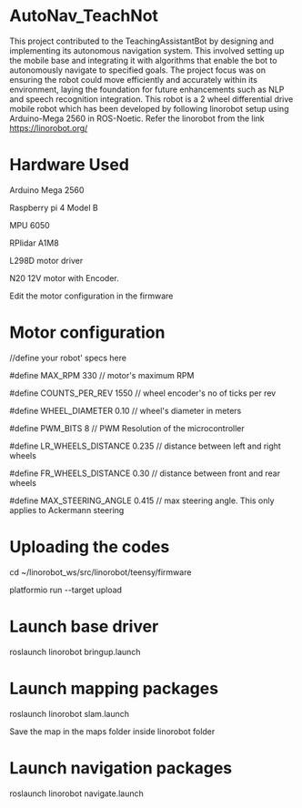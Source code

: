 # AutoNav_TeachNot
This project contributed to the TeachingAssistantBot by designing and implementing its autonomous navigation system. This involved setting up the mobile base and integrating it with algorithms that enable the bot to autonomously navigate to specified goals. The project focus was on ensuring the robot could move efficiently and accurately within its environment, laying the foundation for future enhancements such as NLP and speech recognition integration.
This robot is a 2 wheel differential drive mobile robot which has been developed by following linorobot setup using Arduino-Mega 2560 in ROS-Noetic.
Refer the linorobot from the link https://linorobot.org/


# Hardware Used
Arduino Mega 2560

Raspberry pi 4 Model B

MPU 6050

RPlidar A1M8

L298D motor driver

N20 12V motor with Encoder.




Edit the motor configuration in the firmware

# Motor configuration

//define your robot' specs here

#define MAX_RPM 330               // motor's maximum RPM

#define COUNTS_PER_REV 1550       // wheel encoder's no of ticks per rev

#define WHEEL_DIAMETER 0.10       // wheel's diameter in meters

#define PWM_BITS 8                // PWM Resolution of the microcontroller

#define LR_WHEELS_DISTANCE 0.235  // distance between left and right wheels

#define FR_WHEELS_DISTANCE 0.30   // distance between front and rear wheels

#define MAX_STEERING_ANGLE 0.415  // max steering angle. This only applies to Ackermann steering

# Uploading the codes

cd ~/linorobot_ws/src/linorobot/teensy/firmware

platformio run --target upload


# Launch base driver

roslaunch linorobot bringup.launch

# Launch mapping packages

roslaunch linorobot slam.launch

Save the map in the maps folder inside linorobot folder

# Launch navigation packages

roslaunch linorobot navigate.launch




